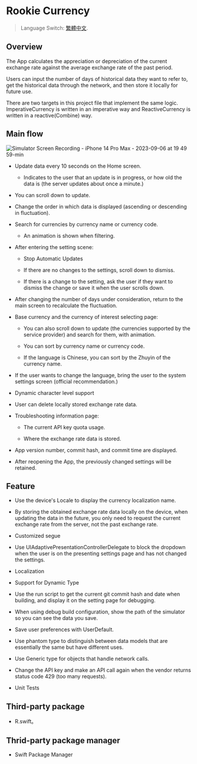 #  Rookie Currency

> Language Switch: [繁體中文](https://github.com/PangYenChen/RookieCurrency/blob/main/README_CN.md).

## Overview

The App calculates the appreciation or depreciation of the current exchange rate against the average exchange rate of the past period.

Users can input the number of days of historical data they want to refer to, get the historical data through the network, and then store it locally for future use.

There are two targets in this project file that implement the same logic. ImperativeCurrency is written in an imperative way and ReactiveCurrency is written in a reactive(Combine) way.

## Main flow

![Simulator Screen Recording - iPhone 14 Pro Max - 2023-09-06 at 19 49 59-min](https://github.com/PangYenChen/RookieCurrency/assets/50511308/67e21ce3-921d-46cb-a877-c50955016ef9)

- Update data every 10 seconds on the Home screen.
    
    - Indicates to the user that an update is in progress, or how old the data is (the server updates about once a minute.)
    
- You can scroll down to update.
 
- Change the order in which data is displayed (ascending or descending in fluctuation).

- Search for currencies by currency name or currency code.

    - An animation is shown when filtering.

- After entering the setting scene:

    - Stop Automatic Updates
    
    - If there are no changes to the settings, scroll down to dismiss.
    
    - If there is a change to the setting, ask the user if they want to dismiss the change or save it when the user scrolls down.

- After changing the number of days under consideration, return to the main screen to recalculate the fluctuation. 

- Base currency and the currency of interest selecting page:

    - You can also scroll down to update (the currencies supported by the service provider) and search for them, with animation.
    
    - You can sort by currency name or currency code.
    
    - If the language is Chinese, you can sort by the Zhuyin of the currency name.

- If the user wants to change the language, bring the user to the system settings screen (official recommendation.)

- Dynamic character level support

- User can delete locally stored exchange rate data. 

- Troubleshooting information page:
    
    - The current API key quota usage.
    
    - Where the exchange rate data is stored.

- App version number, commit hash, and commit time are displayed.

- After reopening the App, the previously changed settings will be retained.

## Feature

- Use the device's Locale to display the currency localization name.

- By storing the obtained exchange rate data locally on the device, when updating the data in the future, you only need to request the current exchange rate from the server, not the past exchange rate.

- Customized segue

- Use UIAdaptivePresentationControllerDelegate to block the dropdown when the user is on the presenting settings page and has not changed the settings.

- Localization

- Support for Dynamic Type

- Use the run script to get the current git commit hash and date when building, and display it on the setting page for debugging.

- When using debug build configuration, show the path of the simulator so you can see the data you save.

- Save user preferences with UserDefault.

- Use phantom type to distinguish between data models that are essentially the same but have different uses.

- Use Generic type for objects that handle network calls.

- Change the API key and make an API call again when the vendor returns status code 429 (too many requests).
 
- Unit Tests

## Third-party package

- R.swift。

## Thrid-party package manager

- Swift Package Manager
